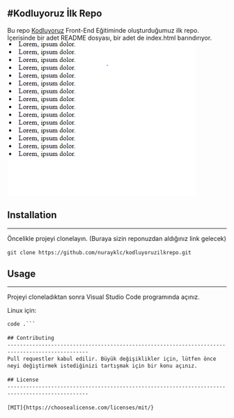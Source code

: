 #Kodluyoruz İlk Repo
-----------------------------------------------------------------------------------------------
Bu repo [Kodluyoruz](https://www.kodluyoruz.org/) Front-End Eğitiminde oluşturduğumuz ilk repo. İçerisinde bir adet README dosyası, bir adet de index.html barındırıyor.
![picture](picture.PNG)

## Installation
-----------------------------------------------------------------------------------------------
Öncelikle projeyi clonelayın. (Buraya sizin reponuzdan aldığınız link gelecek)

`git clone https://github.com/nurayklc/kodluyoruzilkrepo.git`

## Usage
-----------------------------------------------------------------------------------------------
Projeyi cloneladıktan sonra Visual Studio Code programında açınız.

Linux için:
 
```cd kodluyoruzilkrepo
code .```

## Contributing
------------------------------------------------------------------------------------------------
Pull requestler kabul edilir. Büyük değişiklikler için, lütfen önce neyi değiştirmek istediğinizi tartışmak için bir konu açınız.

## License
------------------------------------------------------------------------------------------------

[MIT]{https://choosealicense.com/licenses/mit/}